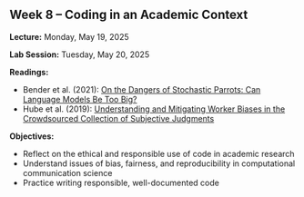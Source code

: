 ## Week 8 – Coding in an Academic Context

**Lecture:** Monday, May 19, 2025  

**Lab Session:** Tuesday, May 20, 2025  

**Readings:**

- Bender et al. (2021): [On the Dangers of Stochastic Parrots: Can Language Models Be Too Big?](https://dl.acm.org/doi/abs/10.1145/3442188.3445922)
- Hube et al. (2019): [Understanding and Mitigating Worker Biases in the Crowdsourced Collection of Subjective Judgments](https://dl.acm.org/doi/10.1145/3290605.3300637)

**Objectives:**

- Reflect on the ethical and responsible use of code in academic research
- Understand issues of bias, fairness, and reproducibility in computational communication science
- Practice writing responsible, well-documented code
